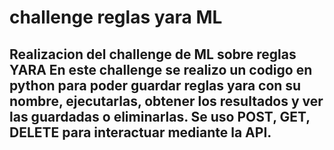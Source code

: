 # challenge reglas yara ML
Realizacion del challenge de ML sobre reglas YARA
En este challenge se realizo un codigo en python para poder guardar reglas yara con su nombre, ejecutarlas, obtener los resultados y ver las guardadas o eliminarlas.
Se uso POST, GET, DELETE para interactuar mediante la API.
--------------------------------------------------------------------------------------------------------------------------------------------------------------------
